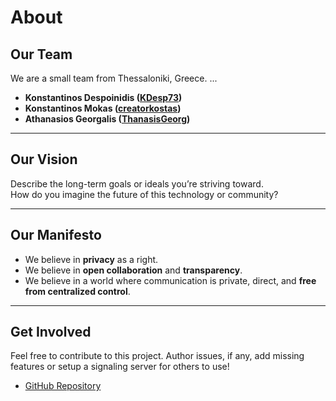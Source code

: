 # About

## Our Team

We are a small team from Thessaloniki, Greece. ...

- **Konstantinos Despoinidis ([KDesp73](https://github.com/KDesp73))**
- **Konstantinos Mokas ([creatorkostas](https://github.com/creatorkostas))**
- **Athanasios Georgalis ([ThanasisGeorg](https://github.com/ThanasisGeorg))**

---

## Our Vision

Describe the long-term goals or ideals you’re striving toward.  
How do you imagine the future of this technology or community?

---

## Our Manifesto

- We believe in **privacy** as a right.
- We believe in **open collaboration** and **transparency**.  
- We believe in a world where communication is private, direct, and **free from centralized control**.

---

## Get Involved

Feel free to contribute to this project. Author issues, if any, add missing features or setup a signaling server for others to use!

- [GitHub Repository](https://github.com/amplify-studios/p2p-chat)

